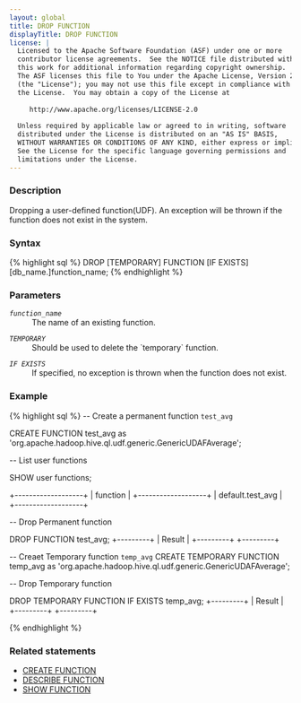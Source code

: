 ```yaml
---
layout: global
title: DROP FUNCTION
displayTitle: DROP FUNCTION 
license: |
  Licensed to the Apache Software Foundation (ASF) under one or more
  contributor license agreements.  See the NOTICE file distributed with
  this work for additional information regarding copyright ownership.
  The ASF licenses this file to You under the Apache License, Version 2.0
  (the "License"); you may not use this file except in compliance with
  the License.  You may obtain a copy of the License at
 
     http://www.apache.org/licenses/LICENSE-2.0
 
  Unless required by applicable law or agreed to in writing, software
  distributed under the License is distributed on an "AS IS" BASIS,
  WITHOUT WARRANTIES OR CONDITIONS OF ANY KIND, either express or implied.
  See the License for the specific language governing permissions and
  limitations under the License.
---
```


### Description
Dropping a user-defined function(UDF). An exception will be thrown if the function does not exist
 in the system. 

### Syntax
{% highlight sql %}
DROP [TEMPORARY] FUNCTION [IF EXISTS] [db_name.]function_name;
{% endhighlight %}


### Parameters

<dl>
  <dt><code><em>function_name</em></code></dt>
  <dd>The name of an existing function.</dd>
</dl>

<dl>
  <dt><code><em>TEMPORARY</em></code></dt>
  <dd>Should be used to delete the `temporary` function.</dd>
</dl>

<dl>
  <dt><code><em>IF EXISTS</em></code></dt>
  <dd>If specified, no exception is thrown when the function does not exist.</dd>
</dl>

### Example
{% highlight sql %}
-- Create a permanent function `test_avg`

CREATE FUNCTION test_avg as 'org.apache.hadoop.hive.ql.udf.generic.GenericUDAFAverage';

-- List user functions 

SHOW user functions;

+-------------------+
|     function      |
+-------------------+
| default.test_avg  |
+-------------------+

-- Drop Permanent function

DROP FUNCTION test_avg;
+---------+
| Result  |
+---------+
+---------+

-- Creaet Temporary function `temp_avg`
CREATE TEMPORARY FUNCTION temp_avg as 'org.apache.hadoop.hive.ql.udf.generic.GenericUDAFAverage';

-- Drop Temporary function

DROP TEMPORARY FUNCTION IF EXISTS temp_avg;
+---------+
| Result  |
+---------+
+---------+

{% endhighlight %}
### Related statements
- [CREATE FUNCTION](sql-ref-syntax-ddl-create-function.html)
- [DESCRIBE FUNCTION](sql-ref-syntax-aux-describe-function.html)
- [SHOW FUNCTION](sql-ref-syntax-aux-show-functions.html)